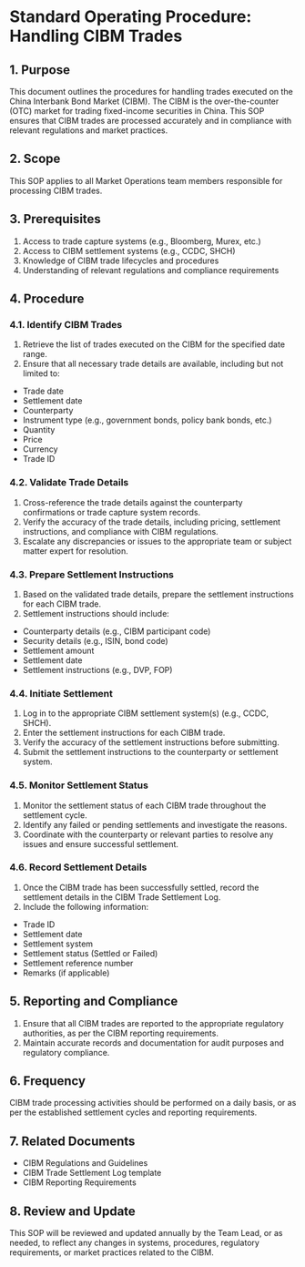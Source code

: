 # Standard Operating Procedure: Handling CIBM Trades

## 1. Purpose
This document outlines the procedures for handling trades executed on the China Interbank Bond Market (CIBM). The CIBM is the over-the-counter (OTC) market for trading fixed-income securities in China. This SOP ensures that CIBM trades are processed accurately and in compliance with relevant regulations and market practices.

## 2. Scope
This SOP applies to all Market Operations team members responsible for processing CIBM trades.

## 3. Prerequisites
1. Access to trade capture systems (e.g., Bloomberg, Murex, etc.)
2. Access to CIBM settlement systems (e.g., CCDC, SHCH)
3. Knowledge of CIBM trade lifecycles and procedures
4. Understanding of relevant regulations and compliance requirements

## 4. Procedure

### 4.1. Identify CIBM Trades
1. Retrieve the list of trades executed on the CIBM for the specified date range.
2. Ensure that all necessary trade details are available, including but not limited to:
  - Trade date
  - Settlement date
  - Counterparty
  - Instrument type (e.g., government bonds, policy bank bonds, etc.)
  - Quantity
  - Price
  - Currency
  - Trade ID

### 4.2. Validate Trade Details
1. Cross-reference the trade details against the counterparty confirmations or trade capture system records.
2. Verify the accuracy of the trade details, including pricing, settlement instructions, and compliance with CIBM regulations.
3. Escalate any discrepancies or issues to the appropriate team or subject matter expert for resolution.

### 4.3. Prepare Settlement Instructions
1. Based on the validated trade details, prepare the settlement instructions for each CIBM trade.
2. Settlement instructions should include:
  - Counterparty details (e.g., CIBM participant code)
  - Security details (e.g., ISIN, bond code)
  - Settlement amount
  - Settlement date
  - Settlement instructions (e.g., DVP, FOP)

### 4.4. Initiate Settlement
1. Log in to the appropriate CIBM settlement system(s) (e.g., CCDC, SHCH).
2. Enter the settlement instructions for each CIBM trade.
3. Verify the accuracy of the settlement instructions before submitting.
4. Submit the settlement instructions to the counterparty or settlement system.

### 4.5. Monitor Settlement Status
1. Monitor the settlement status of each CIBM trade throughout the settlement cycle.
2. Identify any failed or pending settlements and investigate the reasons.
3. Coordinate with the counterparty or relevant parties to resolve any issues and ensure successful settlement.

### 4.6. Record Settlement Details
1. Once the CIBM trade has been successfully settled, record the settlement details in the CIBM Trade Settlement Log.
2. Include the following information:
  - Trade ID
  - Settlement date
  - Settlement system
  - Settlement status (Settled or Failed)
  - Settlement reference number
  - Remarks (if applicable)

## 5. Reporting and Compliance
1. Ensure that all CIBM trades are reported to the appropriate regulatory authorities, as per the CIBM reporting requirements.
2. Maintain accurate records and documentation for audit purposes and regulatory compliance.

## 6. Frequency
CIBM trade processing activities should be performed on a daily basis, or as per the established settlement cycles and reporting requirements.

## 7. Related Documents
- CIBM Regulations and Guidelines
- CIBM Trade Settlement Log template
- CIBM Reporting Requirements

## 8. Review and Update
This SOP will be reviewed and updated annually by the Team Lead, or as needed, to reflect any changes in systems, procedures, regulatory requirements, or market practices related to the CIBM.